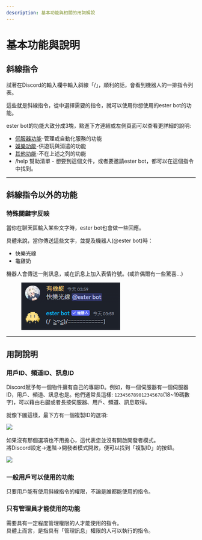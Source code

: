 ```yaml
---
description: 基本功能與相關的用詞解說
---
```


# 基本功能與說明

## 斜線指令

試著在Discord的輸入欄中輸入斜線「/」，順利的話，會看到機器人的一排指令列表。

這些就是斜線指令，從中選擇需要的指令，就可以使用你想使用的ester bot的功能。

ester bot的功能大致分成3塊，點進下方連結或左側頁面可以查看更詳細的說明:

* [伺服器功能](server-function/)-管理或自動化服務的功能
* [娛樂功能](game-function/)-供遊玩與消遣的功能
* [其他功能](other-function/)-不在上述之列的功能
* /help 幫助清單 - 想要到這個文件，或者要邀請ester bot，都可以在這個指令中找到。

***

## 斜線指令以外的功能

### 特殊關鍵字反映

當你在聊天區輸入某些文字時，ester bot也會做一些回應。

具體來說，當你傳送這些文字，並提及機器人(@ester bot)時：

* 快樂光線
* 龜雞奶

機器人會傳送一則訊息，或在訊息上加入表情符號。(或許偶爾有一些驚喜...)

<figure><img src="../.gitbook/assets/image (9).png" alt=""><figcaption></figcaption></figure>

***

## 用詞說明

### 用戶ID、頻道ID、訊息ID

Discord賦予每一個物件擁有自己的專屬ID。例如，每一個伺服器有一個伺服器ID，用戶、頻道、訊息也是。他們通常長這樣: `123456789012345678`(18\~19碼數字)，可以藉由右鍵或者長按伺服器、用戶、頻道、訊息取得。

就像下圖這樣，最下方有一個複製ID的選項:

![](https://cdn.discordapp.com/attachments/848902789681381416/965599337558204436/unknown.png)

如果沒有那個選項也不用擔心，這代表您並沒有開啟開發者模式。\
將Discord設定->進階->開發者模式開啟，便可以找到「複製ID」的按鈕。

![](https://cdn.discordapp.com/attachments/848902789681381416/965601983400661022/unknown.png)

### 一般用戶可以使用的功能

只要用戶能有使用斜線指令的權限，不論是誰都能使用的指令。

### 只有管理員才能使用的功能

需要具有一定程度管理權限的人才能使用的指令。\
具體上而言，是指具有「管理訊息」權限的人可以執行的指令。
